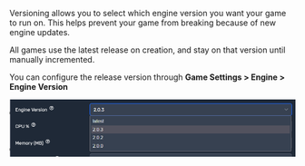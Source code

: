 Versioning allows you to select which engine version you want your game to run on. This helps prevent your game from breaking because of new engine updates.

All games use the latest release on creation, and stay on that version until manually incremented.

You can configure the release version through <b>Game Settings > Engine > Engine Version</b>

![Engine Versioning](/img/versioning.png)
